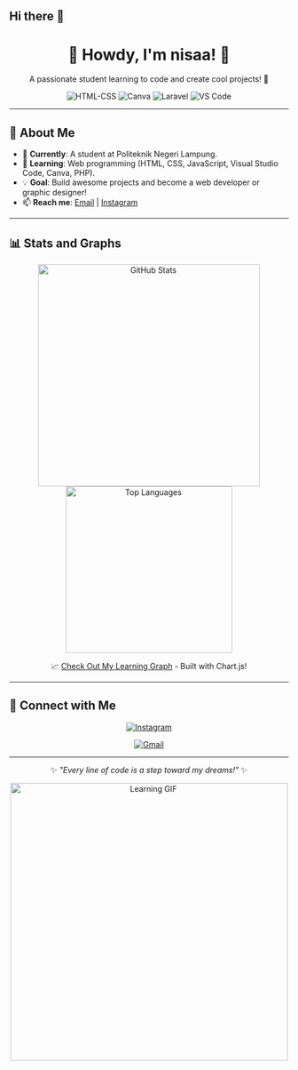 ## Hi there 👋

<div align="center">
  <h1>👋 Howdy, I'm nisaa! 🌟</h1>
  <p>A passionate student learning to code and create cool projects! 🚀</p>

  <!-- Badges from Shields.io -->
  <img src="https://img.shields.io/badge/HTML-CSS-yellow?style=flat-square&logo=html5" alt="HTML-CSS"/>
  <img src="https://img.shields.io/badge/Canva-Design-blue?style=flat-square&logo=canva" alt="Canva"/>
  <img src="https://img.shields.io/badge/Laravel-Framework-red?style=flat-square&logo=laravel" alt="Laravel"/>
  <img src="https://img.shields.io/badge/VS%20Code-Editor-0078d4?style=flat-square&logo=visual-studio-code" alt="VS Code"/>
</div>

---

## 🌱 About Me
- 🏫 **Currently**: A student at Politeknik Negeri Lampung.
- 🌟 **Learning**: Web programming (HTML, CSS, JavaScript, Visual Studio Code, Canva, PHP).
- 💡 **Goal**: Build awesome projects and become a web developer or graphic designer!
- 📫 **Reach me**: [Email](mailto:mikinisa52@gmail.com) | [Instagram](https://www.instagram.com/anshlz_/)

---

## 📊 Stats and Graphs
<div align="center">
  <!-- GitHub Stats with Dark Theme -->
  <img src="https://github-readme-stats.vercel.app/api?username=Annisanurhaliza&show_icons=true&theme=dark" alt="GitHub Stats" width="400"/>
  <!-- Top Languages with Dark Theme -->
  <img src="https://github-readme-stats.vercel.app/api/top-langs/?username=Annisanurhaliza&layout=compact&theme=dark" alt="Top Languages" width="300"/>

  <!-- Link to Interactive Graph -->
  <p>📈 <a href="https://annisanurhaliza.github.io/learning-graph">Check Out My Learning Graph</a> - Built with Chart.js!</p>
</div>

---

## 📱 Connect with Me
<div align="center">
  <!-- Instagram Logo -->
  <a href="https://www.instagram.com/anshlz_/"><img src="https://img.icons8.com/color/48/000000/instagram-new.png" alt="Instagram"/></a>
  
  <!-- Updated Gmail Logo -->
  <a href="mailto:mikinisa52@gmail.com"><img src="https://img.icons8.com/ios-filled/50/000000/gmail-new.png" alt="Gmail"/></a>
</div>

---



<div align="center">
  <p>✨ <i>"Every line of code is a step toward my dreams!"</i> ✨</p>
  <img src="https://media.giphy.com/media/3o6Zt7zE8TzzFP8jmo/giphy.gif" alt="Learning GIF" width="500"/>
</div>


